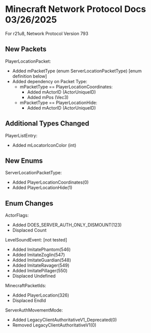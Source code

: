 # Minecraft Network Protocol Docs 03/26/2025

For r21u8, Network Protocol Version 793

## New Packets

PlayerLocationPacket:
* Added mPacketType (enum ServerLocationPacketType) [enum definition below]
* Added dependency on Packet Type:
    * mPacketType == PlayerLocationCoordinates:
        * Added mActorID (ActorUniqueID)
        * Added mPos (Vec3)
    * mPacketType == PlayerLocationHide:
        * Added mActorID (ActorUniqueID)

## Additional Types Changed

PlayerListEntry:
* Added mLocatorIconColor (int)

## New Enums

ServerLocationPacketType:
* Added PlayerLocationCoordinates(0)
* Added PlayerLocationHide(1)

## Enum Changes

ActorFlags:
* Added DOES_SERVER_AUTH_ONLY_DISMOUNT(123)
* Displaced Count

LevelSoundEvent: [not tested]
* Added ImitatePhantom(546)
* Added ImitateZoglin(547)
* Added ImitateGuardian(548)
* Added ImitateRavager(549)
* Added ImitatePillager(550)
* Displaced Undefined

MinecraftPacketIds:
* Added PlayerLocation(326)
* Displaced EndId

ServerAuthMovementMode:
* Added LegacyClientAuthoritativeV1_Deprecated(0)
* Removed LegacyClientAuthoritativeV1(0)